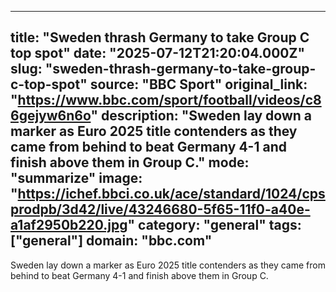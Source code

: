 ---
   title: "Sweden thrash Germany to take Group C top spot"
   date: "2025-07-12T21:20:04.000Z"
   slug: "sweden-thrash-germany-to-take-group-c-top-spot"
   source: "BBC Sport"
   original_link: "https://www.bbc.com/sport/football/videos/c86gejyw6n6o"
   description: "Sweden lay down a marker as Euro 2025 title contenders as they came from behind to beat Germany 4-1 and finish above them in Group C."
   mode: "summarize"
   image: "https://ichef.bbci.co.uk/ace/standard/1024/cpsprodpb/3d42/live/43246680-5f65-11f0-a40e-a1af2950b220.jpg"
   category: "general"
   tags: ["general"]
   domain: "bbc.com"
  ---
  Sweden lay down a marker as Euro 2025 title contenders as they came from behind to beat Germany 4-1 and finish above them in Group C.
